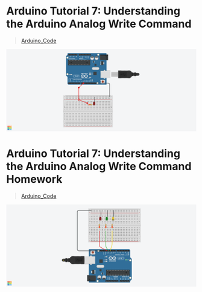 # Arduino Tutorial 7: Understanding the Arduino Analog Write Command
> [Arduino_Code](./Tutorial_7.ino)

![Analog Write Command ](/img/Tutorial_7.png)

# Arduino Tutorial 7: Understanding the Arduino Analog Write Command Homework
> [Arduino_Code](./Tutorial_7_Homework.ino)

![Analog Write Command ](/img/Tutorial_7_Homework.png)